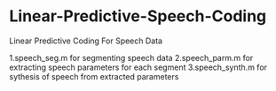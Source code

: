 # Linear-Predictive-Speech-Coding
Linear Predictive Coding For Speech Data

1.speech_seg.m for segmenting speech data
2.speech_parm.m for extracting speech parameters for each segment
3.speech_synth.m for sythesis of speech from extracted parameters
